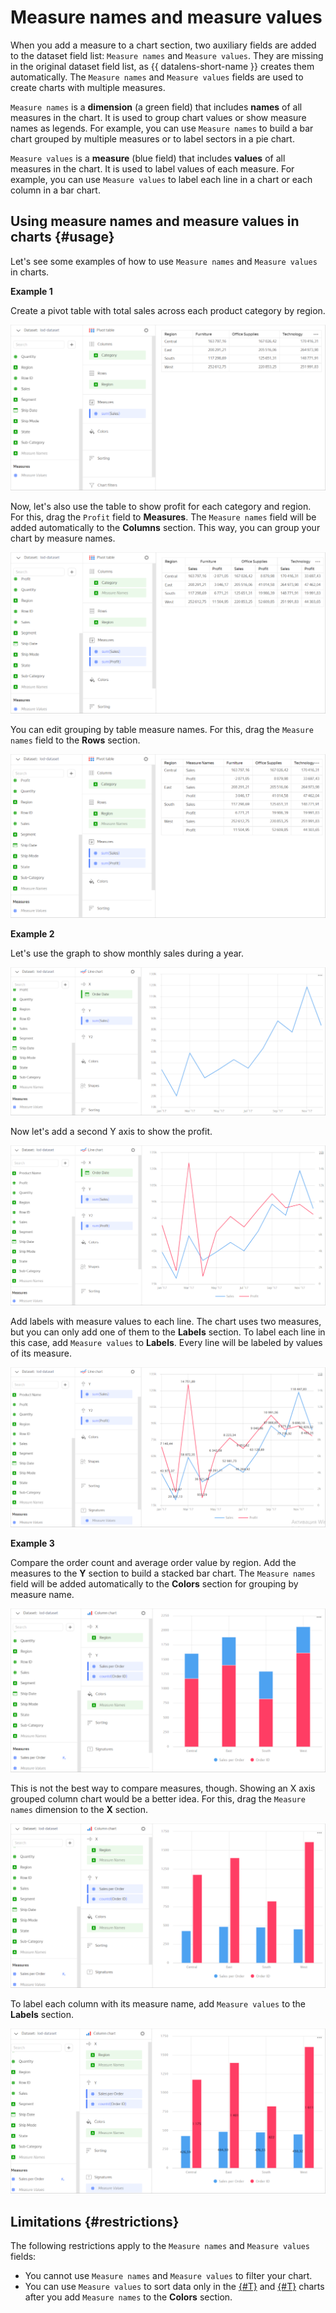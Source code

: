 # Measure names and measure values

When you add a measure to a chart section, two auxiliary fields are added to the dataset field list: `Measure names` and `Measure values`. They are missing in the original dataset field list, as {{ datalens-short-name }} creates them automatically. The `Measure names` and `Measure values` fields are used to create charts with multiple measures.

`Measure names` is a **dimension** (a green field) that includes **names** of all measures in the chart. It is used to group chart values or show measure names as legends. For example, you can use `Measure names` to build a bar chart grouped by multiple measures or to label sectors in a pie chart.

`Measure values` is a **measure** (blue field) that includes **values** of all measures in the chart. It is used to label values of each measure. For example, you can use `Measure values` to label each line in a chart or each column in a bar chart.

## Using measure names and measure values in charts {#usage}

Let's see some examples of how to use `Measure names` and `Measure values` in charts. 

**Example 1**

Create a pivot table with total sales across each product category by region.

![image](../../../_assets/datalens/concepts/measure-names-1.png)

Now, let's also use the table to show profit for each category and region. For this, drag the `Profit` field to **Measures**. The `Measure names` field will be added automatically to the **Columns** section. This way, you can group your chart by measure names.

![image](../../../_assets/datalens/concepts/measure-names-2.png)

You can edit grouping by table measure names. For this, drag the `Measure names` field to the **Rows** section.

![image](../../../_assets/datalens/concepts/measure-names-3.png)

**Example 2**

Let's use the graph to show monthly sales during a year.

![image](../../../_assets/datalens/concepts/measure-values-1.png)

Now let's add a second Y axis to show the profit.

![image](../../../_assets/datalens/concepts/measure-values-2.png)

Add labels with measure values to each line. The chart uses two measures, but you can only add one of them to the **Labels** section. To label each line in this case, add `Measure values` to **Labels**. Every line will be labeled by values of its measure.

![image](../../../_assets/datalens/concepts/measure-values-3.png)

**Example 3**

Compare the order count and average order value by region. Add the measures to the **Y** section to build a stacked bar chart. The `Measure names` field will be added automatically to the **Colors** section for grouping by measure name.

![image](../../../_assets/datalens/concepts/measure-names-4.png)

This is not the best way to compare measures, though. Showing an X axis grouped column chart would be a better idea. For this, drag the `Measure names` dimension to the **X** section.

![image](../../../_assets/datalens/concepts/measure-names-5.png)

To label each column with its measure name, add `Measure values` to the **Labels** section.

![image](../../../_assets/datalens/concepts/measure-names-6.png)

## Limitations {#restrictions}

The following restrictions apply to the `Measure names` and `Measure values` fields:

* You cannot use `Measure names` and `Measure values` to filter your chart.
* You can use `Measure values` to sort data only in the [{#T}](../../visualization-ref/area-chart.md) and [{#T}](../../visualization-ref/normalized-area-chart.md) charts after you add `Measure names` to the **Colors** section.
